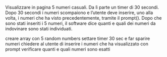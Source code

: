 Visualizzare in pagina 5 numeri casuali. Da lì parte un timer di 30 secondi.
Dopo 30 secondi i numeri scompaiono e l’utente deve inserire, uno alla volta, i numeri che ha visto precedentemente, tramite il prompt().
Dopo che sono stati inseriti i 5 numeri, il software dice quanti e quali dei numeri da indovinare sono stati individuati.


creare array con 5 random numbers
settare timer 30 sec e far sparire numeri 
chiedere al utente di inserire i  numeri che ha visualizzato con prompt
verificare quanti e quali numeri sono esatti
